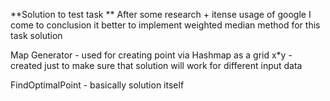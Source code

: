 **Solution to test task
**
After some research + itense usage of google I come to conclusion it better to implement weighted median method for this task solution

Map Generator - used for creating point via Hashmap as a grid x*y - created just to make sure that solution will work for different input data

FindOptimalPoint - basically solution itself

